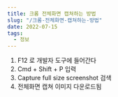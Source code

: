 ```yaml
---
title: 크롬 전체화면 캡쳐하는 방법
slug: "/크롬-전체화면-캡쳐하는-방법"
date: 2022-07-15
tags:
  - 정보
---
```


1. F12 로 개발자 도구에 들어간다
2. Cmd + Shift + P 입력
3. Capture full size screenshot 검색
4. 전체화면 캡쳐 이미지 다운로드됨
